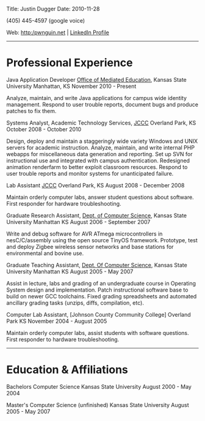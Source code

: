 Title: Justin Dugger
Date: 2010-11-28

(405) 445-4597 (google voice)

Web: [http:/pwnguin.net][2] | [LinkedIn Profile][1]

***

# Professional Experience #

Java Application Developer
[Office of Mediated Education][3], Kansas State University
Manhattan, KS
November 2010 - Present

Analyze, maintain, and write Java applications for campus wide identity
management. Respond to user trouble reports, document bugs and produce patches
to fix them.

Systems Analyst, Academic Technology Services, [JCCC][4] 
Overland Park, KS
October 2008 - October 2010

Design, deploy and maintain a staggeringly wide variety Windows and UNIX
servers for academic instruction. Analyze, maintain, and write internal PHP
webapps for miscellaneous data generation and reporting. Set up SVN for
instructional use and integrated with campus authentication. Redesigned
animation renderfarm to better exploit classroom resources. Respond to user
trouble reports and monitor systems for unanticipated failure.

Lab Assistant [JCCC][4] 
Overland Park, KS
August 2008 - December 2008

Maintain orderly computer labs, answer student questions about software. First
responder for hardware troubleshooting.

Graduate Research Assistant, [Dept. of Computer Science][5], Kansas State University
Manhattan KS
August 2006 - September 2007

Write and debug software for AVR ATmega microcontrollers in nesC/C/assembly
using the open source TinyOS framework. Prototype, test and deploy Zigbee
wireless sensor networks and base stations for environmental and bovine use.

Graduate Teaching Assistant, [Dept. Of Computer Science][5], Kansas State University
Manhattan KS
August 2005 - May 2007

Assist in lecture, labs and grading of an undergraduate course in Operating
System design and implementation. Patch instructional software base to build
on newer GCC toolchains. Fixed grading spreadsheets and automated ancillary
grading tasks (unzips, diffs, compilation, etc).

Computer Lab Assistant, [Johnson County Community College]
Overland Park KS
November 2004 - August 2005

Maintain orderly computer labs, assist students with software questions. First
responder to hardware troubleshooting.

***

# Education & Affiliations #

Bachelors Computer Science
Kansas State University
August 2000 - May 2004

Master's Computer Science (unfinished)
Kansas State University
August 2005 - May 2007

   [1]: http:/www.linkedin.com/in/justindugger

   [2]: http://pwnguin.net/

   [3]: http://www.ome.k-state.edu/

   [4]: http:/www.jccc.edu/

   [5]: http:/www.cis.ksu.edu/

